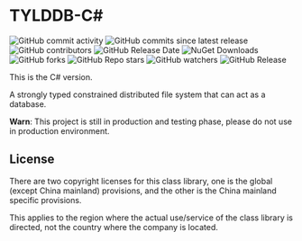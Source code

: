 # TYLDDB-C#

![GitHub commit activity](https://img.shields.io/github/commit-activity/w/TYLDDB/TYLDDB-CSharp?link=https%3A%2F%2Fgithub.com%2FTYLDDB%2FTYLDDB-CSharp)
![GitHub commits since latest release](https://img.shields.io/github/commits-since/TYLDDB/TYLDDB-CSharp/latest?include_prereleases&link=https%3A%2F%2Fgithub.com%2FTYLDDB%2FTYLDDB-CSharp%2Freleases)
![GitHub contributors](https://img.shields.io/github/contributors-anon/TYLDDB/TYLDDB-CSharp)
![GitHub Release Date](https://img.shields.io/github/release-date-pre/TYLDDB/TYLDDB-CSharp)
![NuGet Downloads](https://img.shields.io/nuget/dt/TYLDDB)
![GitHub forks](https://img.shields.io/github/forks/TYLDDB/TYLDDB-CSharp)
![GitHub Repo stars](https://img.shields.io/github/stars/TYLDDB/TYLDDB-CSharp)
![GitHub watchers](https://img.shields.io/github/watchers/TYLDDB/TYLDDB-CSharp)
![GitHub Release](https://img.shields.io/github/v/release/TYLDDB/TYLDDB-CSharp)


This is the C# version.

A strongly typed constrained distributed file system that can act as a database.

**Warn**: This project is still in production and testing phase, please do not use in production environment.

## License

There are two copyright licenses for this class library, one is the global (except China mainland) provisions, and the other is the China mainland specific provisions.

This applies to the region where the actual use/service of the class library is directed, not the country where the company is located.
